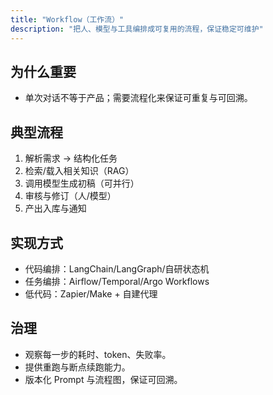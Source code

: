 ```yaml
---
title: "Workflow（工作流）"
description: "把人、模型与工具编排成可复用的流程，保证稳定可维护"
---
```


## 为什么重要

- 单次对话不等于产品；需要流程化来保证可重复与可回溯。

## 典型流程

1. 解析需求 → 结构化任务
2. 检索/载入相关知识（RAG）
3. 调用模型生成初稿（可并行）
4. 审核与修订（人/模型）
5. 产出入库与通知

## 实现方式

- 代码编排：LangChain/LangGraph/自研状态机
- 任务编排：Airflow/Temporal/Argo Workflows
- 低代码：Zapier/Make + 自建代理

## 治理

- 观察每一步的耗时、token、失败率。
- 提供重跑与断点续跑能力。
- 版本化 Prompt 与流程图，保证可回溯。
